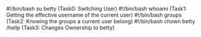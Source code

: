 #!/bin/bash
su betty  (Task0: Switching User)
#!/bin/bash
whoami   (Task1: Getting the effective username of the current user)
#!/bin/bash
groups (Task2: Knowing the groups a current user belong)
#!/bin/bash
chown betty /hellp (Task3: Changes Ownership to betty) 
